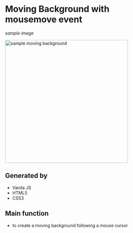 # Moving Background with mousemove event

*sample image*

<img src="sample.gif" alt="sample moving background" width="400">

## Generated by

- Vanila JS
- HTML5
- CSS3

## Main function

- to create a moving background following a mouse cursor
  